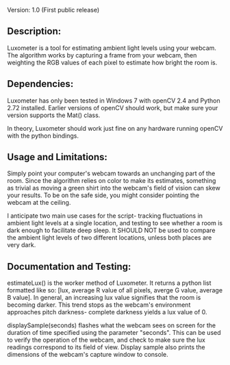 Version: 1.0 (First public release)

Description:
-------------

Luxometer is a tool for estimating ambient light levels using your webcam. The algorithm works by capturing a frame from your webcam, then weighting the RGB values of each pixel to estimate how bright the room is. 

Dependencies:
-------------

Luxometer has only been tested in Windows 7 with openCV 2.4 and Python 2.72 installed. Earlier versions of openCV should work, but make sure your version supports the Mat() class.

In theory, Luxometer should work just fine on any hardware running openCV with the python bindings.

Usage and Limitations:
----------------------

Simply point your computer's webcam towards an unchanging part of the room. Since the algorithm relies on color to make its estimates, something as trivial as moving a green shirt into the webcam's field of vision can skew your results. To be on the safe side, you might consider pointing the webcam at the ceiling.

I anticipate two main use cases for the script- tracking fluctuations in ambient light levels at a single location, and testing to see whether a room is dark enough to facilitate deep sleep. It SHOULD NOT be used to compare the ambient light levels of two different locations, unless both places are very dark.

Documentation and Testing:
--------------------------

estimateLux() is the worker method of Luxometer. It returns a python list formatted like so: [lux, average R value of all pixels, averge G value, average B value]. In general, an increasing lux value signifies that the room is becoming darker. This trend stops as the webcam's environment approaches pitch darkness- complete darkness yields a lux value of 0.

displaySample(seconds) flashes what the webcam sees on screen for the duration of time specified using the parameter "seconds". This can be used to verify the operation of the webcam, and check to make sure the lux readings correspond to its field of view. Display sample also prints the dimensions of the webcam's capture window to console.

